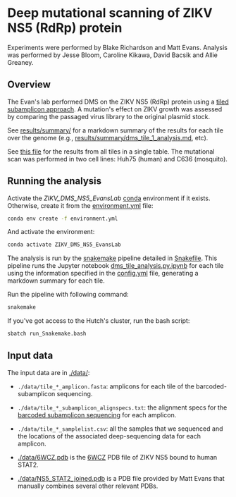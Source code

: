 # Deep mutational scanning of ZIKV NS5 (RdRp) protein

Experiments were performed by Blake Richardson and Matt Evans. Analysis was performed by Jesse Bloom, Caroline Kikawa, David Bacsik and Allie Greaney.

## Overview

The Evan's lab performed DMS on the ZIKV NS5 (RdRp) protein using a [tiled subamplicon approach](https://jbloomlab.github.io/dms_tools2/bcsubamp.html). A mutation's effect on ZIKV growth was assessed by comparing the passaged virus library to the original plasmid stock. 

See [results/summary/](results/summary/) for a markdown summary of the results for each tile over the genome (e.g., [results/summary/dms_tile_1_analysis.md](results/summary/dms_tile_1_analysis.md), etc).

See [this file](results/all_tiles/alltiles_host_adaptation.csv) for the results from all tiles in a single table. The mutational scan was performed in two cell lines: Huh75 (human) and C636 (mosquito).

## Running the analysis

Activate the *ZIKV_DMS_NS5_EvansLab* [conda](https://docs.conda.io/projects/conda/en/latest/index.html) environment if it exists. Otherwise, create it from the [environment.yml](environment.yml) file:

```bash
conda env create -f environment.yml
```

And activate the environment:

```bash
conda activate ZIKV_DMS_NS5_EvansLab
```

The analysis is run by the [snakemake](https://snakemake.readthedocs.io/) pipeline detailed in [Snakefile](Snakefile). This pipeline runs the Jupyter notebook [dms_tile_analysis.py.ipynb](dms_tile_analysis.ipynb) for each tile using the information specified in the [config.yml](config.yml) file, generating a markdown summary for each tile.

Run the pipeline with following command:

```bash
snakemake
```

If you've got access to the Hutch's cluster, run the bash script:

```bash
sbatch run_Snakemake.bash
```

## Input data

The input data are in [./data/](data):

 - `./data/tile_*_amplicon.fasta`: amplicons for each tile of the barcoded-subamplicon sequencing.

 - `./data/tile_*_subamplicon_alignspecs.txt`: the alignment specs for the [barcoded subamplicon sequencing](https://jbloomlab.github.io/dms_tools2/bcsubamp.html) for each amplicon.

 - `./data/tile_*_samplelist.csv`: all the samples that we sequenced and the locations of the associated deep-sequencing data for each amplicon.

 - [./data/6WCZ.pdb](data/6WCZ.pdb) is the [6WCZ](https://www.rcsb.org/structure/6wcz) PDB file of ZIKV NS5 bound to human STAT2.

 - [./data/NS5_STAT2_joined.pdb](data/NS5_STAT2_joined.pdb) is a PDB file provided by Matt Evans that manually combines several other relevant PDBs.

